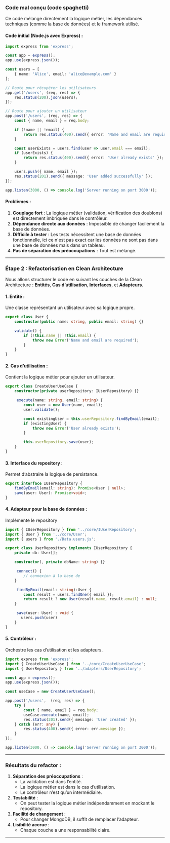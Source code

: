 ### Code mal conçu (code spaghetti)

Ce code mélange directement la logique métier, les dépendances techniques (comme la base de données) et le framework utilisé.

#### Code initial (Node.js avec Express) :
```ts
import express from 'express';

const app = express();
app.use(express.json());

const users = [
    { name: 'Alice', email: 'alice@example.com' }
];

// Route pour récupérer les utilisateurs
app.get('/users', (req, res) => {
    res.status(200).json(users);
});

// Route pour ajouter un utilisateur
app.post('/users', (req, res) => {
    const { name, email } = req.body;

    if (!name || !email) {
        return res.status(400).send({ error: 'Name and email are required' });
    }

    const userExists = users.find(user => user.email === email);
    if (userExists) {
        return res.status(400).send({ error: 'User already exists' });
    }

    users.push({ name, email });
    res.status(201).send({ message: 'User added successfully' });
});

app.listen(3000, () => console.log('Server running on port 3000'));
```

#### Problèmes :
1. **Couplage fort** : La logique métier (validation, vérification des doublons) est directement imbriquée dans le contrôleur.
2. **Dépendance directe aux données** : Impossible de changer facilement la base de données.
3. **Difficile à tester** : Les tests nécessitent une base de données fonctionnelle, ici ce n'est pas exact car les données ne sont pas dans une base de données mais dans un tableau.
4. **Pas de séparation des préoccupations** : Tout est mélangé.

---

### Étape 2 : Refactorisation en Clean Architecture

Nous allons structurer le code en suivant les couches de la Clean Architecture : **Entités**, **Cas d’utilisation**, **Interfaces**, et **Adapteurs**.

#### 1. **Entité** :
Une classe représentant un utilisateur avec sa logique propre.
```ts
export class User {
    constructor(public name: string, public email: string) {}

    validate() {
        if (!this.name || !this.email) {
            throw new Error('Name and email are required');
        }
    }
}
```

#### 2. **Cas d’utilisation** :
Contient la logique métier pour ajouter un utilisateur.
```ts
export class CreateUserUseCase {
    constructor(private userRepository: IUserRepository) {}

     execute(name: string, email: string) {
        const user = new User(name, email);
        user.validate();

        const existingUser = this.userRepository.findByEmail(email);
        if (existingUser) {
            throw new Error('User already exists');
        }

        this.userRepository.save(user);
    }
}
```

#### 3. **Interface du repository** :
Permet d’abstraire la logique de persistance.
```ts
export interface IUserRepository {
    findByEmail(email: string): Promise<User | null>;
    save(user: User): Promise<void>;
}
```

#### 4. **Adapteur pour la base de données** :
Implémente le repository 
```ts
import { IUserRepository } from '../core/IUserRepository';
import { User } from '../core/User';
import { users } from './Data.users.js';

export class UserRepository implements IUserRepository {
    private db: User[];

    constructor(, private dbName: string) {}

     connect() {
        // connexion à la base de
    }

     findByEmail(email: string):User {
        const result = users.findOne({ email });
        return result ? new User(result.name, result.email) : null;
    }

     save(user: User) : void {
       users.push(user)
    }
}
```

#### 5. **Contrôleur** :
Orchestre les cas d’utilisation et les adapteurs.
```ts
import express from 'express';
import { CreateUserUseCase } from '../core/CreateUserUseCase';
import { UserRepository } from '../adapters/UserRepository';

const app = express();
app.use(express.json());

const useCase = new CreateUserUseCase();

app.post('/users',  (req, res) => {
    try {
        const { name, email } = req.body;
        useCase.execute(name, email);
        res.status(201).send({ message: 'User created' });
    } catch (err: any) {
        res.status(400).send({ error: err.message });
    }
});

app.listen(3000, () => console.log('Server running on port 3000'));
```

---

### Résultats du refactor :
1. **Séparation des préoccupations** :
   - La validation est dans l’entité.
   - La logique métier est dans le cas d’utilisation.
   - Le contrôleur n’est qu’un intermédiaire.
2. **Testabilité** :
   - On peut tester la logique métier indépendamment en mockant le repository.
3. **Facilité de changement** :
   - Pour changer MongoDB, il suffit de remplacer l’adapteur.
4. **Lisibilité accrue** :
   - Chaque couche a une responsabilité claire.

---

